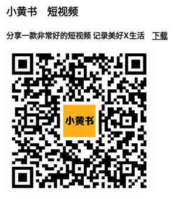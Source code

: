 # 小黄书　短视频　

## 分享一款非常好的短视频 记录美好X生活　[下载](https://cn2dl.xiaoquanapp.com/小黄书1300-1109.apk)

#### ![image](https://github.com/xhsbook/family/blob/main/xh.share.apk.png?raw=true)
